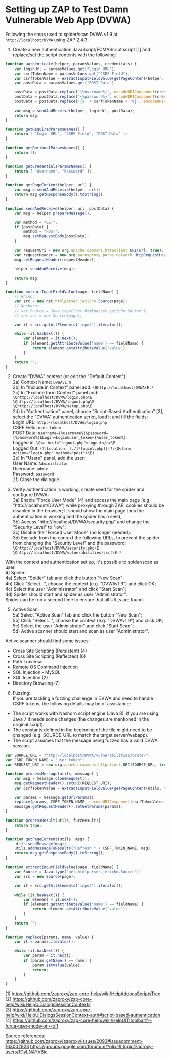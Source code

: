 # Setting up ZAP to Test Damn Vulnerable Web App (DVWA)

Following the steps used to spider/scan DVWA v1.9 at `http://localhost/DVWA` using ZAP 2.4.3:

1) Create a new authentication JavaScript/ECMAScript script [1] and replace/set the script contents with the following:

``` JavaScript
function authenticate(helper, paramsValues, credentials) {
    var loginUrl = paramsValues.get("Login URL");
    var csrfTokenName = paramsValues.get("CSRF Field");
    var csrfTokenValue = extractInputFieldValue(getPageContent(helper, loginUrl), csrfTokenName);
    var postData = paramsValues.get("POST Data");

    postData = postData.replace('{%username%}', encodeURIComponent(credentials.getParam("Username")));
    postData = postData.replace('{%password%}', encodeURIComponent(credentials.getParam("Password")));
    postData = postData.replace('{%' + csrfTokenName + '%}', encodeURIComponent(csrfTokenValue));

    var msg = sendAndReceive(helper, loginUrl, postData);
    return msg;
}

function getRequiredParamsNames() {
    return [ "Login URL", "CSRF Field", "POST Data" ];
}

function getOptionalParamsNames() {
    return [];
}

function getCredentialsParamsNames() {
    return [ "Username", "Password" ];
}

function getPageContent(helper, url) {
    var msg = sendAndReceive(helper, url);
    return msg.getResponseBody().toString();
}

function sendAndReceive(helper, url, postData) {
    var msg = helper.prepareMessage();

    var method = "GET";
    if (postData) {
        method = "POST";
        msg.setRequestBody(postData);
    }

    var requestUri = new org.apache.commons.httpclient.URI(url, true);
    var requestHeader = new org.parosproxy.paros.network.HttpRequestHeader(method, requestUri, "HTTP/1.0");
    msg.setRequestHeader(requestHeader);

    helper.sendAndReceive(msg);

    return msg;
}

function extractInputFieldValue(page, fieldName) {
    // Rhino:
    var src = new net.htmlparser.jericho.Source(page);
    // Nashorn:
    // var Source = Java.type("net.htmlparser.jericho.Source");
    // var src = new Source(page);

    var it = src.getAllElements('input').iterator();

    while (it.hasNext()) {
        var element = it.next();
        if (element.getAttributeValue('name') == fieldName) {
            return element.getAttributeValue('value');
        }
    }
    return '';
}
```

2) Create "DVWA" context (or edit the "Default Context"): <br>
2a) Context Name: `DVWAv1.9` <br>
2b) In "Include in Context" panel add: `\Qhttp://localhost/DVWA\E.*` <br>
2c) In "Exclude form Context" panel add:  <br>
`\Qhttp://localhost/DVWA/login.php\E` <br>
`\Qhttp://localhost/DVWA/logout.php\E` <br>
`\Qhttp://localhost/DVWA/setup.php\E` <br>
2d) In "Authentication" panel, choose "Script-Based Authentication" [3], select the "DVWA" authentication script, load it and fill the fields: <br>
Login URL: `http://localhost/DVWA/login.php` <br>
CSRF Field: `user_token` <br>
POST Data: `username={%username%}&password={%password%}&Login=Login&user_token={%user_token%}` <br>
Logged in: `\Q<a href="logout.php">Logout</a>\E`  <br>
Logged Out: `(?:Location: [./]*login\.php)|(?:\Q<form action="login.php" method="post">\E)` <br>
2e) In "Users" panel, add the user: <br>
User Name: `Administrator` <br>
Username: `admin` <br>
Password: `password` <br>
2f) Close the dialogue. <br>

3) Verify authentication is working, create seed for the spider and configure DVWA: <br>
3a) Enable "Force User Mode" [4] and access the main page (e.g. "http://localhost/DVWA") while proxying through ZAP, cookies should be disabled in the browser; It should show the main page thus the authentication is working and the spider has a seed; <br>
3b) Access "http://localhost/DVWA/security.php" and change the "Security Level" to "low"; <br>
3c) Disable the "Forced User Mode" (no longer needed). <br>
3d) Exclude from the context the following URLs, to prevent the spider from changing the "Security Level" and the password: <br>
`\Qhttp://localhost/DVWA/security.php\E` <br>
`\Qhttp://localhost/DVWA/vulnerabilities/csrf\E.*` <br>

With the context and authentication set up, it's possible to spider/scan as user. <br>
4) Spider: <br>
4a) Select "Spider" tab and click the button "New Scan"; <br>
4b) Click "Select...", choose the context (e.g. "DVWAv1.9") and click OK; <br>
4c) Select the user "Administrator" and click "Start Scan"; <br>
4d) Spider should start and spider as user "Administrator". <br>
Spider can be run a second time to ensure that all URLs are found. <br>

5) Active Scan: <br>
5a) Select "Active Scan" tab and click the button "New Scan"; <br>
5b) Click "Select...", choose the context (e.g. "DVWAv1.9") and click OK; <br>
5c) Select the user "Administrator" and click "Start Scan"; <br>
5d) Active scanner should start and scan as user "Administrator". <br>

Active scanner should find some issues:
- Cross Site Scripting (Persistent) (4)
- Cross Site Scripting (Reflected) (6)
- Path Traversal
- Remote OS Command Injection
- SQL Injection - MySQL
- SQL Injection (2)
- Directory Browsing (7)

6) Fuzzing:  <br>
If you are tackling a fuzzing challenge in DVWA and need to handle CSRF tokens, the following details may be of assistance:  <br>
 - The script works with Nashorn script engine (Java 8), if you are using Java 7 it needs some changes (the changes are mentioned in the original script).
 - The constants defined in the beginning of the file might need to be changed (e.g. SOURCE_URL to match the target server/webapp).
 - The script assumes that the message being fuzzed has a valid DVWA session.

``` JavaScript
var SOURCE_URL = "http://localhost/DVWA/vulnerabilities/brute/";
var CSRF_TOKEN_NAME = "user_token";
var REQUEST_URI = new org.apache.commons.httpclient.URI(SOURCE_URL, true);

function processMessage(utils, message) {
    var msg = message.cloneRequest();
    msg.getRequestHeader().setURI(REQUEST_URI);
    var csrfTokenValue = extractInputFieldValue(getPageContent(utils, msg), CSRF_TOKEN_NAME);

    var params = message.getUrlParams();
    replace(params, CSRF_TOKEN_NAME, encodeURIComponent(csrfTokenValue));
    message.getRequestHeader().setGetParams(params);
}

function processResult(utils, fuzzResult){
    return true;
}

function getPageContent(utils, msg) {
    utils.sendMessage(msg);
    utils.addMessageToResults("Refresh " + CSRF_TOKEN_NAME, msg)
    return msg.getResponseBody().toString();
}

function extractInputFieldValue(page, fieldName) {
    var Source = Java.type("net.htmlparser.jericho.Source");
    var src = new Source(page);

    var it = src.getAllElements('input').iterator();

    while (it.hasNext()) {
        var element = it.next();
        if (element.getAttributeValue('name') == fieldName) {
            return element.getAttributeValue('value');
        }
    }
    return '';
}

function replace(params, name, value) {
    var it = params.iterator();

    while (it.hasNext()) {
        var param = it.next();
        if (param.getName() == name) {
            param.setValue(value);
            return;
        }
    }
}
```  

[1] https://github.com/zaproxy/zap-core-help/wiki/HelpAddonsScriptsTree <br>
[2] https://github.com/zaproxy/zap-core-help/wiki/HelpUiDialogsSessionContexts <br>
[3] https://github.com/zaproxy/zap-core-help/wiki/HelpUiDialogsSessionContext-auth#script-based-authentication <br>
[4] https://github.com/zaproxy/zap-core-help/wiki/HelpUiTltoolbar#--force-user-mode-on--off <br>

Source references:
https://github.com/zaproxy/zaproxy/issues/2093#issuecomment-163002923
https://groups.google.com/forum/m/?pli=1#!topic/zaproxy-users/1OyLNAYVBic
